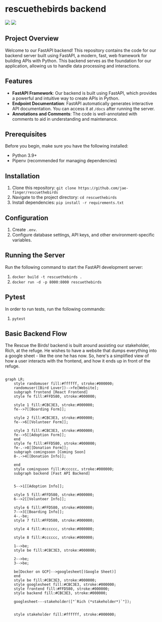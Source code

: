 # rescuethebirds backend

<img src="https://img.shields.io/badge/under%20construction-FF8C00" /> <img src="https://img.shields.io/badge/beta-blue"/>

## Project Overview

Welcome to our FastAPI backend! This repository contains the code for our backend server built using FastAPI, a modern, fast, web framework for building APIs with Python. This backend serves as the foundation for our application, allowing us to handle data processing and interactions.

## Features

- **FastAPI Framework**: Our backend is built using FastAPI, which provides a powerful and intuitive way to create APIs in Python.
- **Endpoint Documentation**: FastAPI automatically generates interactive API documentation. You can access it at `/docs` after running the server.
- **Annotations and Comments**: The code is well-annotated with comments to aid in understanding and maintenance.

## Prerequisites

Before you begin, make sure you have the following installed:

- Python 3.9+
- Pipenv (recommended for managing dependencies)

## Installation

1. Clone this repository: `git clone https://github.com/jae-finger/rescuethebirds`
2. Navigate to the project directory: `cd rescuethebirds`
3. Install dependencies: `pip install -r requirements.txt`

## Configuration

1. Create `.env`.
2. Configure database settings, API keys, and other environment-specific variables.

## Running the Server

Run the following command to start the FastAPI development server:
1. `docker build -t rescuethebirds .`
2. `docker run -d -p 8000:8000 rescuethebirds`

## Pytest

In order to run tests, run the following commands:
1. `pytest`

## Basic Backend Flow
The Rescue the Birds! backend is built around assisting our stakeholder, Rich, at the refuge. He wishes to have a website that dumps everything into a google sheet - like the one he has now. So, here's a simplified view of how a user interacts with the frontend, and how it ends up in front of the refuge.
```mermaid

graph LR;
    style randomuser fill:#ffffff, stroke:#000000;
    randomuser([Bird Lover])-->fe[Website];
    subgraph frontend [React Frontend]
    style fe fill:#FFD580, stroke:#000000;
    
    style 1 fill:#CBC3E3, stroke:#000000;
    fe-->7[[Boarding Form]];

    style 2 fill:#CBC3E3, stroke:#000000;
    fe-->6[[Volunteer Form]];

    style 3 fill:#CBC3E3, stroke:#000000;
    fe-->5[[Adoption Form]];
    end
    style fe fill:#FFD580, stroke:#000000;
    fe-.->8[[Donation Form]];
    subgraph comingsoon [Coming Soon]
    8-.->4[[Donation Info]];

    end
    style comingsoon fill:#cccccc, stroke:#000000;
    subgraph backend [Fast API Backend]
    
    
    5-->1[[Adoption Info]];

    style 5 fill:#FFD580, stroke:#000000;
    6-->2[[Volunteer Info]];

    style 6 fill:#FFD580, stroke:#000000;
    7-->3[[Boarding Info]];
    4-.-be;
    style 7 fill:#FFD580, stroke:#000000;

    style 4 fill:#cccccc, stroke:#000000;

    style 8 fill:#cccccc, stroke:#000000;
    
    1-->be;
    style be fill:#CBC3E3, stroke:#000000;
    
    2-->be;
    3-->be;

    be[Docker on GCP]-->googlesheet[(Google Sheet)]
    end
    style be fill:#CBC3E3, stroke:#000000;
    style googlesheet fill:#CBC3E3, stroke:#000000;
    style frontend fill:#FFD580, stroke:#000000;
    style backend fill:#CBC3E3, stroke:#000000;

    googlesheet---stakeholder(["`Rich (*stakeholder*)`"]);


    style stakeholder fill:#ffffff, stroke:#000000;

```

